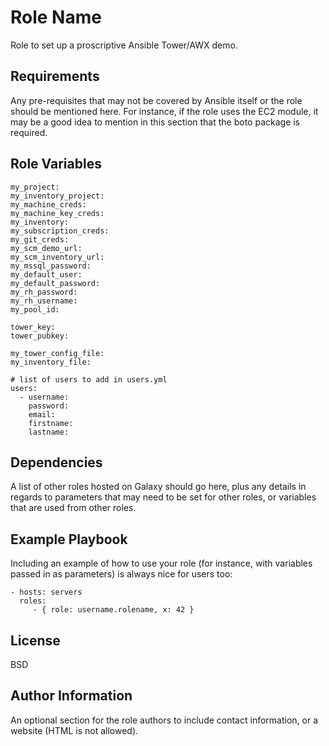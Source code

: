 Role Name
=========

Role to set up a proscriptive Ansible Tower/AWX demo.

Requirements
------------

Any pre-requisites that may not be covered by Ansible itself or the role should be mentioned here. For instance, if the role uses the EC2 module, it may be a good idea to mention in this section that the boto package is required.

Role Variables
--------------

```
my_project: 
my_inventory_project: 
my_machine_creds: 
my_machine_key_creds: 
my_inventory: 
my_subscription_creds: 
my_git_creds: 
my_scm_demo_url: 
my_scm_inventory_url: 
my_mssql_password: 
my_default_user: 
my_default_password: 
my_rh_password: 
my_rh_username: 
my_pool_id: 

tower_key: 
tower_pubkey: 

my_tower_config_file: 
my_inventory_file: 

# list of users to add in users.yml
users:
  - username:
    password:
    email:
    firstname:
    lastname:
```

Dependencies
------------

A list of other roles hosted on Galaxy should go here, plus any details in regards to parameters that may need to be set for other roles, or variables that are used from other roles.

Example Playbook
----------------

Including an example of how to use your role (for instance, with variables passed in as parameters) is always nice for users too:

    - hosts: servers
      roles:
         - { role: username.rolename, x: 42 }

License
-------

BSD

Author Information
------------------

An optional section for the role authors to include contact information, or a website (HTML is not allowed).
